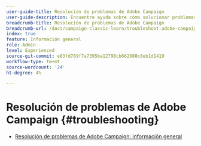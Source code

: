 ```yaml
---
user-guide-title: Resolución de problemas de Adobe Campaign
user-guide-description: Encuentre ayuda sobre cómo solucionar problemas con Adobe Campaign.
breadcrumb-title: Resolución de problemas de Adobe Campaign
breadcrumb-url: /docs/campaign-classic-learn/troubleshoot-adobe-campaign/overview.html
index: true
feature: Información general
role: Admin
level: Experienced
source-git-commit: e83fd769f7a7395ba12798cb662988c8eb1d1419
workflow-type: tm+mt
source-wordcount: '24'
ht-degree: 4%

---
```



# Resolución de problemas de Adobe Campaign {#troubleshooting}

+ [Resolución de problemas de Adobe Campaign: información general](help/troubleshoot-adobe-campaign/overview.md)
